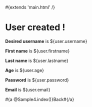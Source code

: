 \#{extends 'main.html' /}

# User created !

**Desired username** is ${user.username}

**First name** is ${user.firstname}

**Last name** is ${user.lastname}

**Age** is ${user.age}

**Password** is ${user.password}

**Email** is ${user.email}

\#{a @Sample4.index()}Back\#{/a}
